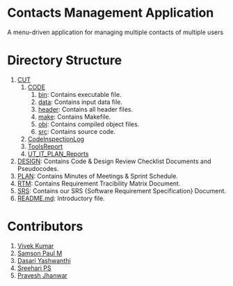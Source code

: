 # Contacts Management Application
A menu-driven application for managing multiple contacts of multiple users

# Directory Structure
1) [CUT](https://github.com/Vikuzu/Contact-Management/tree/main/CUT)
     1) [CODE](https://github.com/Vikuzu/Contact-Management/tree/main/CUT/CODE)
          1) [bin](https://github.com/Vikuzu/Contact-Management/tree/main/CUT/CODE/bin): Contains executable file.
          2) [data](https://github.com/Vikuzu/Contact-Management/tree/main/CUT/CODE/data): Contains input data file.
          3) [header](https://github.com/Vikuzu/Contact-Management/tree/main/CUT/CODE/header): Contains all header files.
          4) [make](https://github.com/Vikuzu/Contact-Management/tree/main/CUT/CODE/make): Contains Makefile.
          5) [obj](https://github.com/Vikuzu/Contact-Management/tree/main/CUT/CODE/obj): Contains compiled object files.
          6) [src](https://github.com/Vikuzu/Contact-Management/tree/main/CUT/CODE/src): Contains source code.
     2) [CodeInspectionLog](https://github.com/Vikuzu/Contact-Management/tree/main/CUT/CodeInspectionLog)
     3) [ToolsReport](https://github.com/Vikuzu/Contact-Management/tree/main/CUT/ToolsReport)
     4) [UT_IT_PLAN_Reports](https://github.com/Vikuzu/Contact-Management/tree/main/CUT/UT_IT_PLAN_Reports)
2) [DESIGN](https://github.com/Vikuzu/Contact-Management/tree/main/DESIGN): Contains Code & Design Review Checklist Documents and Pseudocodes.
3) [PLAN](https://github.com/Vikuzu/Contact-Management/tree/main/PLAN): Contains Minutes of Meetings & Sprint Schedule.
4) [RTM](https://github.com/Vikuzu/Contact-Management/tree/main/RTM): Contains Requirement Tracibility Matrix Document.
5) [SRS](https://github.com/Vikuzu/Contact-Management/tree/main/SRS): Contains our SRS {Software Requirement Specification} Document.
6) [README.md](https://github.com/Vikuzu/Contact-Management/blob/main/README.md): Introductory file.

# Contributors
1) [Vivek Kumar](https://github.com/Vikuzu)
2) [Samson Paul M](https://github.com/SamsonpaulM)
3) [Dasari Yashwanthi](https://github.com/Yashwanthi16)
4) [Sreehari PS](https://github.com/sreeharipavvatta)
5) [Pravesh Jhanwar](https://github.com/jhpravesh)
